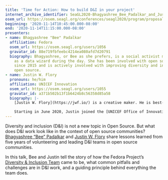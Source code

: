 ```yaml
---
title: 'Time for Action: How to build D&I in your project'
internet_archive_identifier: SeaGL2020-Bhagyashree_Bee_Padalkar_and_Justin_W_Flory-Time_for_Action
osem_url: https://osem.seagl.org/conferences/seagl2020/program/proposals/760
beginning: '2020-11-14T10:45:00.000-08:00'
end: '2020-11-14T11:15:00.000-08:00'
presenters:
- name: Bhagyashree "Bee" Padalkar
  affiliation: Fedora
  osem_url: https://osem.seagl.org/users/1056
  gravatar_id: 88e719fbfeebc4214ea080afd7d20791
  biography: Bhagyashree, or Bee as she prefers, is a social activist masquerading
    as a data wizard during the day. She has been involved with open source communities
    since 2015 and is actively involved with improving diversity and inclusion in
    open source.
- name: Justin W. Flory
  pronouns: he/him
  affiliation: UNICEF Innovation
  osem_url: https://osem.seagl.org/users/1055
  gravatar_id: a371b502b13f1b6424b8c56358d85a58
  biography: |-
    [Justin W. Flory](https://jwf.io/) is a creative maker. He is best-known as an open source contributor based in the United States. Since he was 14, Justin has participated in numerous open source communities and led different initiatives to build sustainable software and communities.

    Starting in June 2020, Justin joined the [UNICEF Office of Innovation](https://www.unicef.org/innovation/) as a full-time [Open Source Software Technical Advisor](https://jwf.io/#unicef). Previously, he worked on contract with [RIT LibreCorps](https://jwf.io/#librecorps) before starting full-time. In his current role, he supports the [UNICEF Innovation Fund](https://unicefinnovationfund.org/) and other open source activities within the Office of Innovation. He provides support service and mentorship to cohorts of diverse start-up companies to teams hailing from over 50 countries. At the Innovation Fund, Justin provides hands-on technical mentorship, support services, metrics assessments, and sustainable design for scaling open source communities.
---
```


Diversity and inclusion (D&I) is not a new topic in Open Source. But what does D&I work look like in the context of open source communities? [Bhagyashree “Bee” Padalkar](https://bee2502.github.io/) and [Justin W. Flory](https://jwf.io/) share lessons learned from five years of volunteering and leading D&I teams in open source communities.

In this talk, Bee and Justin tell the story of how the Fedora Project’s [Diversity & Inclusion Team](https://docs.fedoraproject.org/en-US/diversity-inclusion/) came to be, what common pitfalls and challenges are in D&I work, and a guiding principle behind everything the team does.
